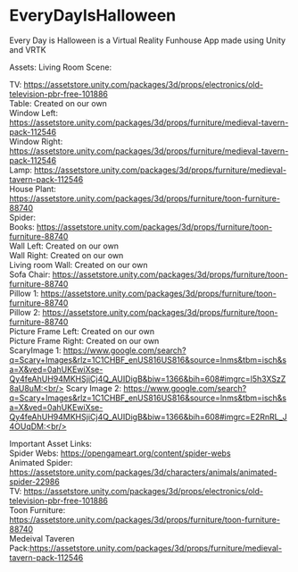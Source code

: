 # EveryDayIsHalloween
Every Day is Halloween is a Virtual Reality Funhouse App made using Unity and VRTK

Assets:
Living Room Scene:

TV: https://assetstore.unity.com/packages/3d/props/electronics/old-television-pbr-free-101886 <br/>
Table: Created on our own <br/>
Window Left: https://assetstore.unity.com/packages/3d/props/furniture/medieval-tavern-pack-112546 <br/>
Window Right: https://assetstore.unity.com/packages/3d/props/furniture/medieval-tavern-pack-112546 <br/>
Lamp: https://assetstore.unity.com/packages/3d/props/furniture/medieval-tavern-pack-112546 <br/>
House Plant: https://assetstore.unity.com/packages/3d/props/furniture/toon-furniture-88740 <br/>
Spider: <br/>
Books: https://assetstore.unity.com/packages/3d/props/furniture/toon-furniture-88740 <br/>
Wall Left: Created on our own <br/>
Wall Right: Created on our own <br/>
Living room Wall: Created on our own <br/>
Sofa Chair: https://assetstore.unity.com/packages/3d/props/furniture/toon-furniture-88740 <br/>
Pillow 1: https://assetstore.unity.com/packages/3d/props/furniture/toon-furniture-88740 <br/>
Pillow 2: https://assetstore.unity.com/packages/3d/props/furniture/toon-furniture-88740 <br/>
Picture Frame Left: Created on our own <br/>
Picture Frame Right: Created on our own <br/>
ScaryImage 1: https://www.google.com/search?q=Scary+Images&rlz=1C1CHBF_enUS816US816&source=lnms&tbm=isch&sa=X&ved=0ahUKEwiXse-Qy4feAhUH94MKHSjiCj4Q_AUIDigB&biw=1366&bih=608#imgrc=l5h3XSzZ8aU8uM:<br/>
Scary Image 2: https://www.google.com/search?q=Scary+Images&rlz=1C1CHBF_enUS816US816&source=lnms&tbm=isch&sa=X&ved=0ahUKEwiXse-Qy4feAhUH94MKHSjiCj4Q_AUIDigB&biw=1366&bih=608#imgrc=E2RnRL_J4OUqDM:<br/>


Important Asset Links: <br/>
Spider Webs: https://opengameart.org/content/spider-webs <br/>
Animated Spider: https://assetstore.unity.com/packages/3d/characters/animals/animated-spider-22986 <br/>
TV: https://assetstore.unity.com/packages/3d/props/electronics/old-television-pbr-free-101886 <br/>
Toon Furniture: https://assetstore.unity.com/packages/3d/props/furniture/toon-furniture-88740 <br/>
Medeival Taveren Pack:https://assetstore.unity.com/packages/3d/props/furniture/medieval-tavern-pack-112546 <br/>

